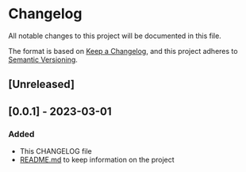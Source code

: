# Changelog

All notable changes to this project will be documented in this file.

The format is based on [Keep a Changelog](https://keepachangelog.com/en/1.0.0/),
and this project adheres to [Semantic Versioning](https://semver.org/spec/v2.0.0.html).

## [Unreleased]

## [0.0.1] - 2023-03-01

### Added

- This CHANGELOG file
- [README.md](https://github.com/Nanchuman/apcsp-performance-task/blob/55e63548ec7ce13678e935accb2ce59445efe6d2/README.md) to keep information on the project
